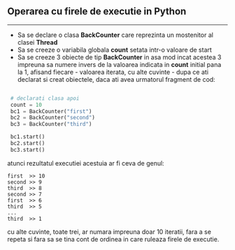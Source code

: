  ## Operarea cu firele de executie in Python
 
 ---
 
 * Sa se declare o clasa **BackCounter** care reprezinta un mostenitor al clasei **Thread**
 * Sa se creeze o variabila globala **count** setata intr-o valoare de start
 * Sa se creeze 3 obiecte de tip **BackCounter** in asa mod incat acestea 3 impreuna sa numere invers de la valoarea indicata in **count** initial pana la 1, afisand fiecare - valoarea iterata, cu alte cuvinte - dupa ce ati declarat si creat obiectele, daca ati avea urmatorul fragment de cod:
  ```python
  
   # declarati clasa apoi
   count = 10
   bc1 = BackCounter("first")
   bc2 = BackCounter("second")
   bc3 = BackCounter("third")

   bc1.start()
   bc2.start()
   bc3.start()
  ```
   atunci rezultatul executiei acestuia ar fi ceva de genul:
    
   ```
   first  >> 10
   second >> 9
   third  >> 8
   second >> 7
   first  >> 6
   third  >> 5
   ...
   third  >> 1
   ```
   
   cu alte cuvinte, toate trei, ar numara impreuna doar 10 iteratii, fara a se repeta si fara sa se tina cont de ordinea in care ruleaza firele de executie.
  
